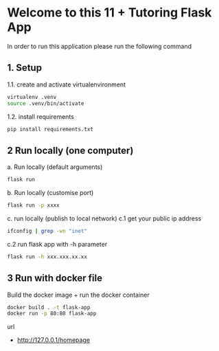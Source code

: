# Welcome to this 11 + Tutoring Flask App


In order to run this application please run the following command

## 1. Setup
1.1. create and activate virtualenvironment
```bash
virtualenv .venv
source .venv/bin/activate
```

1.2. install requirements
```bash
pip install requirements.txt
```



## 2 Run locally (one computer)

a. Run locally (default arguments)
```bash
flask run
```

b. Run locally (customise port)
```bash
flask run -p xxxx
```

c. run locally (publish to local network)
c.1 get your public ip address
```bash
ifconfig | grep -wn "inet"
```
c.2 run flask app with -h parameter
```bash
flask run -h xxx.xxx.xx.xx
```


## 3 Run with docker file

Build the docker image + run the docker container
```bash
docker build . -t flask-app
docker run -p 80:80 flask-app
```

url
- http://127.0.0.1/homepage


